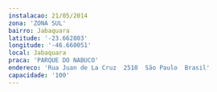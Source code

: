 ```yaml
---
instalacao: 21/05/2014
zona: 'ZONA SUL'
bairro: Jabaquara
latitude: '-23.662803'
longitude: '-46.660051'
local: Jabaquara
praca: 'PARQUE DO NABUCO'
endereco: 'Rua Juan de La Cruz  2510  São Paulo  Brasil'
capacidade: '100'
---
```

